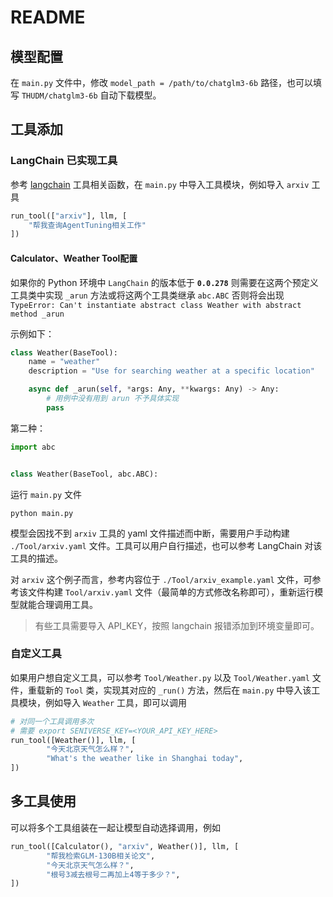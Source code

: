 # README

## 模型配置

在 `main.py` 文件中，修改 `model_path = /path/to/chatglm3-6b` 路径，也可以填写 `THUDM/chatglm3-6b` 自动下载模型。

## 工具添加

### LangChain 已实现工具

参考 [langchain](https://python.langchain.com/docs/modules/agents/tools/) 工具相关函数，在 `main.py` 中导入工具模块，例如导入 `arxiv` 工具

```python
run_tool(["arxiv"], llm, [
    "帮我查询AgentTuning相关工作"
])
```

#### Calculator、Weather Tool配置 

如果你的 Python 环境中 `LangChain` 的版本低于  **`0.0.278`**  则需要在这两个预定义工具类中实现 `_arun` 方法或将这两个工具类继承 `abc.ABC`
否则将会出现 
`TypeError: Can't instantiate abstract class Weather with abstract method _arun`

示例如下：
```python
class Weather(BaseTool):
    name = "weather"
    description = "Use for searching weather at a specific location"

    async def _arun(self, *args: Any, **kwargs: Any) -> Any:
        # 用例中没有用到 arun 不予具体实现
        pass
```
第二种：

```python
import abc


class Weather(BaseTool, abc.ABC):
```

运行 `main.py` 文件

```
python main.py
```

模型会因找不到 `arxiv` 工具的 yaml 文件描述而中断，需要用户手动构建 `./Tool/arxiv.yaml` 文件。工具可以用户自行描述，也可以参考 LangChain 对该工具的描述。

对 `arxiv` 这个例子而言，参考内容位于 `./Tool/arxiv_example.yaml` 文件，可参考该文件构建 `Tool/arxiv.yaml` 文件（最简单的方式修改名称即可），重新运行模型就能合理调用工具。

> 有些工具需要导入 API_KEY，按照 langchain 报错添加到环境变量即可。

### 自定义工具

如果用户想自定义工具，可以参考 `Tool/Weather.py` 以及 `Tool/Weather.yaml` 文件，重载新的 `Tool` 类，实现其对应的 `_run()` 方法，然后在 `main.py` 中导入该工具模块，例如导入 `Weather` 工具，即可以调用

```python
# 对同一个工具调用多次
# 需要 export SENIVERSE_KEY=<YOUR_API_KEY_HERE>
run_tool([Weather()], llm, [
        "今天北京天气怎么样？",
        "What's the weather like in Shanghai today",
])
```

## 多工具使用

可以将多个工具组装在一起让模型自动选择调用，例如

```python
run_tool([Calculator(), "arxiv", Weather()], llm, [
        "帮我检索GLM-130B相关论文",
        "今天北京天气怎么样？",
        "根号3减去根号二再加上4等于多少？",
])
```
